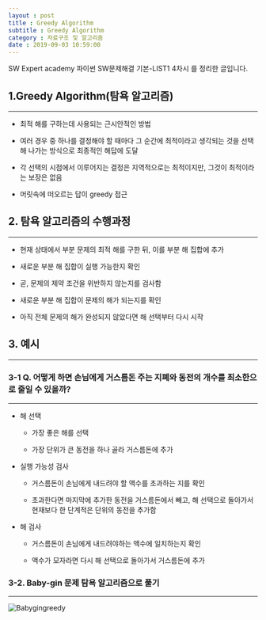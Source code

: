 ```yaml
---
layout : post
title : Greedy Algorithm
subtitle : Greedy Algorithm
category : 자료구조 및 알고리즘
date : 2019-09-03 10:59:00
---
```



SW Expert academy 파이썬 SW문제해결 기본-LIST1 4차시 를 정리한 글입니다.

## 1.Greedy Algorithm(탐욕 알고리즘)
----

- 최적 해를 구하는데 사용되는 근시안적인 방법  


- 여러 경우 중 하나를 결정해야 할 때마다 그 순간에 최적이라고 생각되는 것을 선택해 나가는 방식으로 최종적인 해답에 도달


- 각 선택의 시점에서 이루어지는 결정은 지역적으로는 최적이지만, 그것이 최적이라는 보장은 없음


- 머릿속에 떠오르는 답이 greedy 접근

## 2. 탐욕 알고리즘의 수행과정
-----

- 현재 상태에서 부분 문제의 최적 해를 구한 뒤, 이를 부분 해 집합에 추가  


- 새로운 부분 해 집합이 실행 가능한지 확인  


- 곧, 문제의 제약 조건을 위반하지 않는지를 검사함


- 새로운 부분 해 집합이 문제의 해가 되는지를 확인   


- 아직 전체 문제의 해가 완성되지 않았다면 해 선택부터 다시 시작  

## 3. 예시
---

### 3-1 Q. 어떻게 하면 손님에게 거스름돈 주는 지폐와 동전의 개수를 최소한으로 줄일 수 있을까?
--------

- 해 선택
    - 가장 좋은 해를 선택

    - 가장 단위가 큰 동전을 하나 골라 거스름돈에 추가


- 실행 가능성 검사
    - 거스름돈이 손님에게 내드려야 할 액수를 초과하는 지를 확인

    - 초과한다면 마지막에 추가한 동전을 거스름돈에서 빼고, 해 선택으로 돌아가서 현재보다 한 단계적은 단위의 동전을 추가함


- 해 검사
    - 거스름돈이 손님에게 내드려야하는 액수에 일치하는지 확인

    - 액수가 모자라면 다시 해 선택으로 돌아가서 거스름돈에 추가



### 3-2. Baby-gin 문제 탐욕 알고리즘으로 풀기
-----

![Babygingreedy](./baby-gin_greedy.jpg)
